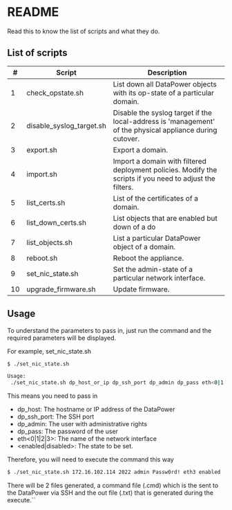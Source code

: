 # README

Read this to know the list of scripts and what they do.



## List of scripts



| #    | Script                   | Description                                                  |
| ---- | ------------------------ | ------------------------------------------------------------ |
| 1    | check_opstate.sh         | List down all DataPower objects with its op-state of a particular domain. |
| 2    | disable_syslog_target.sh | Disable the syslog target if the local-address is 'management' of the physical appliance during cutover. |
| 3    | export.sh                | Export a domain.                                             |
| 4    | import.sh                | Import a domain with filtered deployment policies. Modify the scripts if you need to adjust the filters. |
| 5    | list_certs.sh            | List of the certificates of a domain.                        |
| 6    | list_down_certs.sh       | List objects that are enabled but down of a do               |
| 7    | list_objects.sh          | List a particular DataPower object of a domain.              |
| 8    | reboot.sh                | Reboot the appliance.                                        |
| 9    | set_nic_state.sh         | Set the admin-state of a particular network interface.       |
| 10   | upgrade_firmware.sh      | Update firmware.                                             |



## Usage

To understand the parameters to pass in, just run the command and the required parameters will be displayed.

For example, set_nic_state.sh

```sh
$ ./set_nic_state.sh

Usage:
 ./set_nic_state.sh dp_host_or_ip dp_ssh_port dp_admin dp_pass eth<0|1|2|3> <enabled|disabled>
```

This means you need to pass in

- dp_host: The hostname or IP address of the DataPower
- dp_ssh_port: The SSH port
- dp_admin: The user with administrative rights
- dp_pass: The password of the user
- eth<0|1|2|3>: The name of the network interface
- <enabled|disabled>: The state to be set.



Therefore, you will need to execute the command this way

```sh
$ ./set_nic_state.sh 172.16.102.114 2022 admin Passw0rd! eth3 enabled
```



There will be 2 files generated, a command file (.cmd) which is the sent to the DataPower via SSH and the out file (.txt) that is generated during the execute.``
